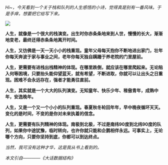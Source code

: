 *Hi~，今天看到一个关于栈和队列的人生感悟的小诗，觉得真是别有一番风味。于是手痒，想要把它给写下来。*



![](http://5b0988e595225.cdn.sohucs.com/images/20181008/7bc01643b76345bcafd4c4ac4886305b.jpeg)



​	   **人生，就像是一个很大的栈演变。出生时你赤条条地来到人世，慢慢的长大，渐渐地变老，最终还得赤条条地离开时间。**



​	  **人生，又彷佛是一天一天小小的栈重现。童年父母每天抱你不断地进出家门，壮年你每天奔波于家与事业之间，老年你每天独自蹒跚于养老院的门里屋前。**



​		**人生，更需要有进栈出栈精神的体现。在哪里跌倒，就应该在哪里爬起来。无论陷入何等困境，只要抬头能仰望蓝天，就有希望，不断进取，你就可以让出头之日重现。困难不会永远存在，强者才能勇往直前。**



​		**人生，其实就是一个大大的队列演变。无知童年、快乐少年、稚傲青年，成熟中年，安逸晚年。**



​		**人生，又是一个又一个小小的队列重现。春夏秋冬轮回年年，早中晚夜循环天天。变化的是时间，不变的是你对未来执着的信念。**



​		**人生，更需要有队列精神的体现。南极到北极，不过是南纬90度到北纬90度的队列，如果你中途犹豫，临时转向，也许你就只能和企鹅相伴永远。可事实上，无论哪个方向，只要你坚持到底，你都可以到达终点。**



*当然，我可没有这种才华，这是我从书上看到的。*

*本文引自————《大话数据结构》*


